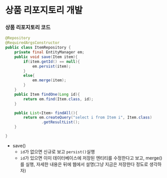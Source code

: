 # 상품 리포지토리 개발

### 상품 리포지토리 코드
```java
@Repository
@RequiredArgsConstructor
public class ItemRepository {
    private final EntityManager em;
    public void save(Item item){
        if(item.getId() == null){
            em.persist(item);
        }
        else{
            em.merge(item);
        }
    }
    public Item findOne(Long id){
        return em.find(Item.class, id);
    }

    public List<Item> findAll(){
        return em.createQuery("select i from Item i", Item.class)
                .getResultList();
    }

}
```
- save()
  - `id`가 없으면 신규로 보고 `persist()`실행
  - `id`가 있으면 이미 데이터베이스에 저장된 엔티티를 수정한다고 보고, merge()를 실행, 자세한 내용은
    뒤에 웹에서 설명(그냥 지금은 저장한다 정도로 생각하자)
